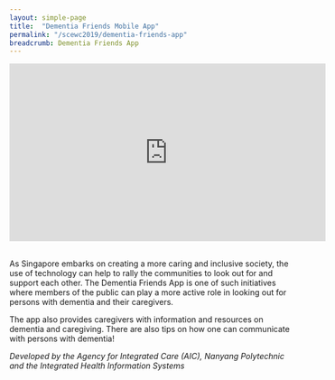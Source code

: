 ```yaml
---
layout: simple-page
title:  "Dementia Friends Mobile App"
permalink: "/scewc2019/dementia-friends-app"
breadcrumb: Dementia Friends App
---
```


<div class="bp-youtube">
  <iframe width="560" height="315" src="https://www.youtube.com/embed/0uu1cZZ8wrQ" frameborder="0" allow="autoplay; encrypted-media" allowfullscreen></iframe>
</div>
<br>

As Singapore embarks on creating a more caring and inclusive society, the use of technology can help to rally the communities to look out for and support each other. The Dementia Friends App is one of such initiatives where members of the public can play a more active role in looking out for persons with dementia and their caregivers. 

The app also provides caregivers with information and resources on dementia and caregiving. There are also tips on how one can communicate with persons with dementia!

*Developed by the Agency for Integrated Care (AIC), Nanyang Polytechnic and the Integrated Health Information Systems*

